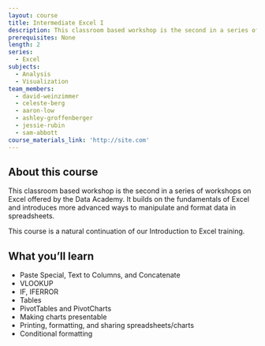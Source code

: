 ```yaml
---
layout: course
title: Intermediate Excel I
description: This classroom based workshop is the second in a series of workshops on Excel offered by the Data Academy. It builds on the fundamentals of Excel and introduces more advanced ways to manipulate and format data in spreadsheets.
prerequisites: None
length: 2
series:
  - Excel
subjects:
  - Analysis
  - Visualization
team_members:
  - david-weinzimmer
  - celeste-berg
  - aaron-low
  - ashley-groffenberger
  - jessie-rubin
  - sam-abbott
course_materials_link: 'http://site.com'
---
```



## About this course

This classroom based workshop is the second in a series of workshops on Excel offered by the Data Academy. It builds on the fundamentals of Excel and introduces more advanced ways to manipulate and format data in spreadsheets.&nbsp;

This course is a natural continuation of our Introduction to Excel training. &nbsp; &nbsp;&nbsp;

## What you’ll learn

* Paste Special, Text to Columns, and Concatenate
* VLOOKUP
* IF, IFERROR
* Tables
* PivotTables and PivotCharts
* Making charts presentable
* Printing, formatting, and sharing spreadsheets/charts
* Conditional formatting


&nbsp;
&nbsp;